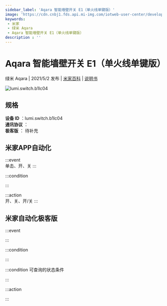 ```yaml
---
sidebar_label: 'Aqara 智能墙壁开关 E1（单火线单键版）'
image: 'https://cdn.cnbj1.fds.api.mi-img.com/iotweb-user-center/developer_1679048995552FkNRZEUL.png?GalaxyAccessKeyId=AKVGLQWBOVIRQ3XLEW&Expires=9223372036854775807&Signature=EFZ7ImywtWZR3HAEPcsWUwWitZ0='
keywords: 
 - 米家
 - 绿米 Aqara
 - Aqara 智能墙壁开关 E1（单火线单键版）
description : ''
---
```

# Aqara 智能墙壁开关 E1（单火线单键版）

绿米 Aqara | 2021/5/2 发布 | [米家百科](https://home.mi.com/webapp/content/baike/product/index.html?model=lumi.switch.b1lc04) | [说明书](https://home.mi.com/views/introduction.html?model=lumi.switch.b1lc04&region=cn)

![lumi.switch.b1lc04](https://cdn.cnbj1.fds.api.mi-img.com/iotweb-user-center/developer_1679048995552FkNRZEUL.png?GalaxyAccessKeyId=AKVGLQWBOVIRQ3XLEW&Expires=9223372036854775807&Signature=EFZ7ImywtWZR3HAEPcsWUwWitZ0=)

## 规格  
> 
**设备 ID** ：lumi.switch.b1lc04  
**通讯协议** ：  
**极客版**  ： 待补充 


## 米家APP自动化  

:::event  
单击、开、关
:::

:::condition  

:::

:::action   
开、关、开/关
:::

## 米家自动化极客版  

:::event  

:::

:::condition  

:::

:::condition 可查询的状态条件  

:::

:::action  

:::

        
